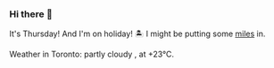 ### Hi there :wave:

It's Thursday! And I'm on holiday! :desert_island: I might be putting some [miles](https://www.strava.com/athletes/889963) in.

Weather in Toronto: partly cloudy , at +23°C.
